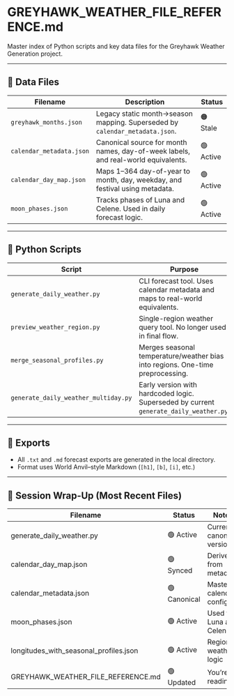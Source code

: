 # GREYHAWK_WEATHER_FILE_REFERENCE.md

Master index of Python scripts and key data files for the Greyhawk Weather Generation project.

---

## 📁 Data Files

| Filename | Description | Status |
|----------|-------------|--------|
| `greyhawk_months.json` | Legacy static month→season mapping. Superseded by `calendar_metadata.json`. | 🟠 Stale |
| `calendar_metadata.json` | Canonical source for month names, day-of-week labels, and real-world equivalents. | 🟢 Active |
| `calendar_day_map.json` | Maps 1–364 day-of-year to month, day, weekday, and festival using metadata. | 🟢 Active |
| `moon_phases.json` | Tracks phases of Luna and Celene. Used in daily forecast logic. | 🟢 Active |

---

## 🐍 Python Scripts

| Script | Purpose | Tags | Status |
|--------|---------|------|--------|
| `generate_daily_weather.py` | CLI forecast tool. Uses calendar metadata and maps to real-world equivalents. | `weather`, `cli`, `calendar`, `export` | 🟢 Active |
| `preview_weather_region.py` | Single-region weather query tool. No longer used in final flow. | `preview`, `cli` | 🟠 Stale |
| `merge_seasonal_profiles.py` | Merges seasonal temperature/weather bias into regions. One-time preprocessing. | `merge`, `seasonal`, `json` | 🟡 One-off |
| `generate_daily_weather_multiday.py` | Early version with hardcoded logic. Superseded by current `generate_daily_weather.py`. | `legacy`, `multiday` | 🔴 Deprecated |

---

## 📁 Exports

- All `.txt` and `.md` forecast exports are generated in the local directory.
- Format uses World Anvil–style Markdown (`[h1]`, `[b]`, `[i]`, etc.)
---

## 🔄 Session Wrap-Up (Most Recent Files)

| Filename                          | Status       | Notes |
|----------------------------------|--------------|-------|
| generate_daily_weather.py        | 🟢 Active     | Current canonical version |
| calendar_day_map.json            | 🟢 Synced     | Derived from metadata |
| calendar_metadata.json           | 🟢 Canonical  | Master calendar config |
| moon_phases.json                 | 🟢 Active     | Used for Luna and Celene |
| longitudes_with_seasonal_profiles.json | 🟢 Active | Regional weather logic |
| GREYHAWK_WEATHER_FILE_REFERENCE.md | 🟢 Updated | You’re reading it |
